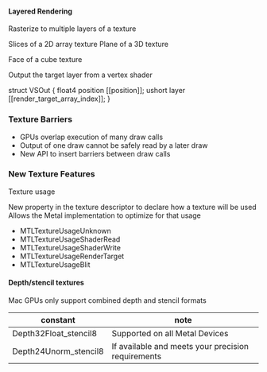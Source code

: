 
#### Layered Rendering

Rasterize to multiple layers of a texture

Slices of a 2D array texture Plane of a 3D texture

Face of a cube texture

Output the target layer from a vertex shader

struct VSOut {
      float4 position [[position]];
      ushort layer [[render_target_array_index]];
}


### Texture Barriers

- GPUs overlap execution of many draw calls
- Output of one draw cannot be safely read by a later draw
- New API to insert barriers between draw calls

### New Texture Features

Texture usage

New property in the texture descriptor to declare how a texture will be used
Allows the Metal implementation to optimize for that usage

- MTLTextureUsageUnknown
- MTLTextureUsageShaderRead
- MTLTextureUsageShaderWrite
- MTLTextureUsageRenderTarget
- MTLTextureUsageBlit



#### Depth/stencil textures

Mac GPUs only support combined depth and stencil formats

constant|note
---|---
Depth32Float_stencil8|Supported on all Metal Devices
Depth24Unorm_stencil8|If available and meets your precision requirements

